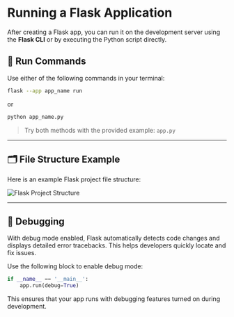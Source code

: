 # Running a Flask Application

After creating a Flask app, you can run it on the development server using the **Flask CLI** or by executing the Python script directly.

## 🏃 Run Commands

Use either of the following commands in your terminal:

```bash
flask --app app_name run
```

or

```bash
python app_name.py
```

> Try both methods with the provided example: `app.py`

---

## 🗂️ File Structure Example

Here is an example Flask project file structure:

![Flask Project Structure](Screenshot%202025-06-17%20151304.png)

---

## 🐞 Debugging

With debug mode enabled, Flask automatically detects code changes and displays detailed error tracebacks. This helps developers quickly locate and fix issues.

Use the following block to enable debug mode:

```python
if __name__ == '__main__':  
    app.run(debug=True)
```

This ensures that your app runs with debugging features turned on during development.

